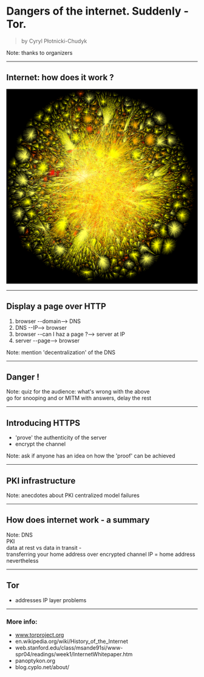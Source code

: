 # Dangers of the internet. Suddenly - Tor.
> by Cyryl Płotnicki-Chudyk

Note:
thanks to organizers

---

## Internet: how does it work ?

<img src="images/internet-opte-2010.png"  height="512" width="512"/>

---

##  Display a page over HTTP

1. browser --domain--> DNS 
2. DNS --IP--> browser
3. browser --can I haz a page ?--> server at IP
4. server --page--> browser  

Note:
mention 'decentralization' of the DNS

---

## Danger !  

Note:
quiz for the audience: what's wrong with the above  
go for snooping and or MITM with answers, delay the rest  

---

## Introducing HTTPS

* 'prove' the authenticity of the server
* encrypt the channel

Note:
ask if anyone has an idea on how the 'proof' can be achieved

---

## PKI infrastructure

Note: 
anecdotes about PKI centralized model failures

---

## How does internet work - a summary

Note:
DNS  
PKI  
data at rest vs data in transit -   
transferring your home address over encrypted channel
IP = home address nevertheless

---

## Tor
* addresses IP layer problems 

---

### More info:

* www.torproject.org
* en.wikipedia.org/wiki/History_of_the_Internet
* web.stanford.edu/class/msande91si/www-spr04/readings/week1/InternetWhitepaper.htm
* panoptykon.org
* blog.cyplo.net/about/

